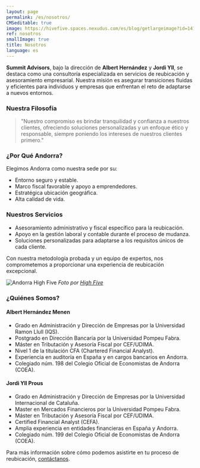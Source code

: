```yaml
---
layout: page
permalink: /es/nosotros/
CMSeditable: true
image: https://hivefive.spaces.nexudus.com/es/blog/getlargeimage?id=1414944073&w=1500
ref: nosotros
smallImage: true
title: Nosotros
language: es
---
```

**Summit Advisors**, bajo la dirección de **Albert Hernández** y **Jordi Yll**, se destaca como una consultoría especializada en servicios de reubicación y asesoramiento empresarial. Nuestra misión es asegurar transiciones fluidas y eficientes para individuos y empresas que enfrentan el reto de adaptarse a nuevos entornos.

### **Nuestra Filosofía**

> "Nuestro compromiso es brindar tranquilidad y confianza a nuestros clientes, ofreciendo soluciones personalizadas y un enfoque ético y responsable, siempre poniendo los intereses de nuestros clientes primero."

### **¿Por Qué Andorra?**

Elegimos Andorra como nuestra sede por su:

- Entorno seguro y estable.
- Marco fiscal favorable y apoyo a emprendedores.
- Estratégica ubicación geográfica.
- Alta calidad de vida.

### **Nuestros Servicios**

- Asesoramiento administrativo y fiscal específico para la reubicación.
- Apoyo en la gestión laboral y contable durante el proceso de mudanza.
- Soluciones personalizadas para adaptarse a los requisitos únicos de cada cliente.

Con nuestra metodología probada y un equipo de expertos, nos comprometemos a proporcionar una experiencia de reubicación excepcional.

![Andorra High Five](https://hivefive.spaces.nexudus.com/es/blog/getlargeimage?id=1414944073&w=1500)
*Foto por [High Five](https://hivefive.spaces.nexudus.com/es/blog/read/1414944073/entrevista-a-albert-hernández-i-jordi-yii--summit-advisory-group-s-l-)*

### **¿Quiénes Somos?**

#### **Albert Hernández Menen**
- Grado en Administración y Dirección de Empresas por la Universidad Ramon Llull (IQS).
- Postgrado en Dirección Bancaria por la Universidad Pompeu Fabra.
- Máster en Tributación y Asesoría Fiscal por CEF/UDIMA.
- Nivel 1 de la titulación CFA (Chartered Financial Analyst).
- Experiencia en auditoría en España y en cargos bancarios en Andorra.
- Colegiado núm. 198 del Colegio Oficial de Economistas de Andorra (COEA).

#### **Jordi Yll Prous**
- Grado en Administración y Dirección de Empresas por la Universidad Internacional de Cataluña.
- Master en Mercados Financieros por la Universidad Pompeu Fabra.
- Máster en Tributación y Asesoría Fiscal por CEF/UDIMA.
- Certified Financial Analyst (CEFA).
- Amplia experiencia en entidades financieras en España y Andorra.
- Colegiado núm. 199 del Colegio Oficial de Economistas de Andorra (COEA).

Para más información sobre cómo podemos asistirte en tu proceso de reubicación, [contáctanos](/es/contacto).
